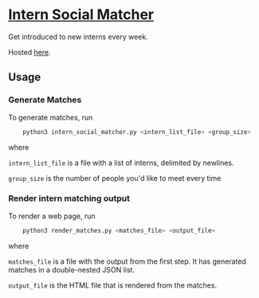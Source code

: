 # [Intern Social Matcher](https://pradyumnashome.github.io/scripts/src/intern-social-matcher/)

Get introduced to new interns every week.

Hosted [here](https://pradyumnashome.github.io/scripts/src/intern-social-matcher/).

## Usage

### Generate Matches

To generate matches, run

```bash
    python3 intern_social_matcher.py <intern_list_file> <group_size>
```

where

`intern_list_file` is a file with a list of interns, delimited by newlines.

`group_size` is the number of people you'd like to meet every time

### Render intern matching output

To render a web page, run

```bash
    python3 render_matches.py <matches_file> <output_file>
```

where

`matches_file` is a file with the output from the first step. It has generated matches in a double-nested JSON list.

`output_file` is the HTML file that is rendered from the matches.
